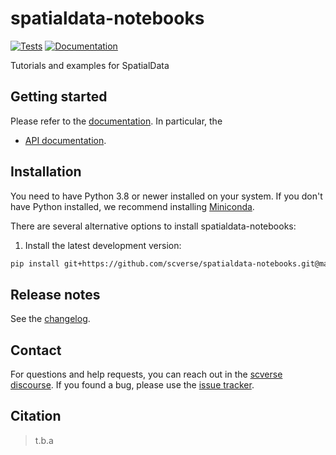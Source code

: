 # spatialdata-notebooks

[![Tests][badge-tests]][link-tests]
[![Documentation][badge-docs]][link-docs]

[badge-tests]: https://img.shields.io/github/workflow/status/scverse/spatialdata-notebooks/Test/main
[link-tests]: https://github.com/scverse/spatialdata-notebooks/actions/workflows/test.yml
[badge-docs]: https://img.shields.io/readthedocs/spatialdata-notebooks

Tutorials and examples for SpatialData

## Getting started

Please refer to the [documentation][link-docs]. In particular, the

-   [API documentation][link-api].

## Installation

You need to have Python 3.8 or newer installed on your system. If you don't have
Python installed, we recommend installing [Miniconda](https://docs.conda.io/en/latest/miniconda.html).

There are several alternative options to install spatialdata-notebooks:

<!--
1) Install the latest release of `spatialdata-notebooks` from `PyPI <https://pypi.org/project/spatialdata-notebooks/>`_:

```bash
pip install spatialdata-notebooks
```
-->

1. Install the latest development version:

```bash
pip install git+https://github.com/scverse/spatialdata-notebooks.git@main
```

## Release notes

See the [changelog][changelog].

## Contact

For questions and help requests, you can reach out in the [scverse discourse][scverse-discourse].
If you found a bug, please use the [issue tracker][issue-tracker].

## Citation

> t.b.a

[scverse-discourse]: https://discourse.scverse.org/
[issue-tracker]: https://github.com/scverse/spatialdata-notebooks/issues
[changelog]: https://spatialdata-notebooks.readthedocs.io/latest/changelog.html
[link-docs]: https://spatialdata-notebooks.readthedocs.io
[link-api]: https://spatialdata-notebooks.readthedocs.io/latest/api.html
